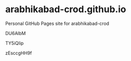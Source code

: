 # arabhikabad-crod.github.io
Personal GitHub Pages site for arabhikabad-crod




















































DU6AlbM


TY5iQIip

zEsccgHH9f
